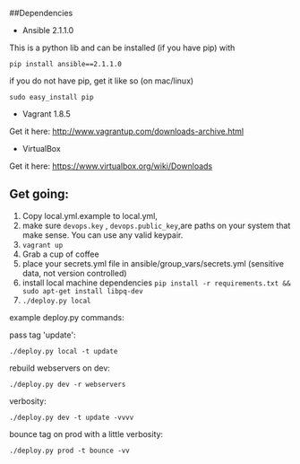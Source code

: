 ##Dependencies
* Ansible 2.1.1.0

This is a python lib and can be installed (if you have pip) with

`pip install ansible==2.1.1.0`

if you do not have pip, get it like so (on mac/linux)

`sudo easy_install pip`

* Vagrant 1.8.5

Get it here: http://www.vagrantup.com/downloads-archive.html

* VirtualBox

Get it here: https://www.virtualbox.org/wiki/Downloads

## Get going:

1. Copy local.yml.example to local.yml,
2. make sure `devops.key` , `devops.public_key`,are paths on your system that make sense. You can use any valid keypair.
3. `vagrant up`
4. Grab a cup of coffee
5. place your secrets.yml file in ansible/group_vars/secrets.yml (sensitive data, not version controlled)
6. install local machine dependencies `pip install -r requirements.txt && sudo apt-get install libpq-dev`
7. `./deploy.py local`


example deploy.py commands:

pass tag 'update':

`./deploy.py local -t update`

rebuild webservers on dev:

`./deploy.py dev -r webservers`

verbosity:

`./deploy.py dev -t update -vvvv`

bounce tag on prod with a little verbosity:

`./deploy.py prod -t bounce -vv`
